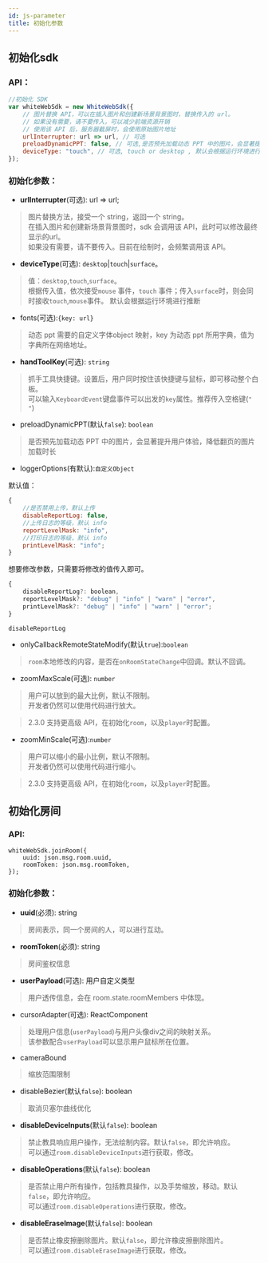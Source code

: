 ```yaml
---
id: js-parameter
title: 初始化参数
---
```


## 初始化sdk

### API：

```javascript
//初始化 SDK
var whiteWebSdk = new WhiteWebSdk({
    // 图片替换 API，可以在插入图片和创建新场景背景图时，替换传入的 url。
    // 如果没有需要，请不要传入，可以减少前端资源开销
    // 使用该 API 后，服务器截屏时，会使用原始图片地址
    urlInterrupter: url => url, // 可选
    preloadDynamicPPT: false, // 可选,是否预先加载动态 PPT 中的图片，会显著提升用户体验，降低翻页的图片加载时长
    deviceType: "touch", // 可选, touch or desktop , 默认会根据运行环境进行推断
});
```

### 初始化参数：

* **urlInterrupter**(可选): url => url;

>图片替换方法，接受一个 string，返回一个 string。  
>在插入图片和创建新场景背景图时，sdk 会调用该 API，此时可以修改最终显示的url。  
>如果没有需要，请不要传入。目前在绘制时，会频繁调用该 API。

* **deviceType**(可选): `desktop`|`touch`|`surface`。

>值：`desktop`,`touch`,`surface`。  
根据传入值，依次接受`mouse` 事件，`touch` 事件；传入`surface`时，则会同时接收`touch`,`mouse`事件。
默认会根据运行环境进行推断

* fonts(可选):`{key: url}`
>动态 ppt 需要的自定义字体object 映射，key 为动态 ppt 所用字典，值为字典所在网络地址。

* **handToolKey**(可选): `string`

>抓手工具快捷键。设置后，用户同时按住该快捷键与鼠标，即可移动整个白板。  
可以输入`KeyboardEvent`键盘事件可以出发的`key`属性。推荐传入空格键(`" "`)

* preloadDynamicPPT(默认`false`): `boolean`

>是否预先加载动态 PPT 中的图片，会显著提升用户体验，降低翻页的图片加载时长

* loggerOptions(有默认):`自定义Object`

默认值：

```js
{
    //是否禁用上传，默认上传
    disableReportLog: false,
    //上传日志的等级，默认 info
    reportLevelMask: "info",
    //打印日志的等级，默认 info
    printLevelMask: "info";
}
```

想要修改参数，只需要将修改的值传入即可。
```js
{
    disableReportLog?: boolean,
    reportLevelMask?: "debug" | "info" | "warn" | "error",
    printLevelMask?: "debug" | "info" | "warn" | "error";
}
```
`disableReportLog`

* onlyCallbackRemoteStateModify(默认`true`):`boolean`

>`room`本地修改的内容，是否在`onRoomStateChange`中回调。默认不回调。

* zoomMaxScale(可选): `number`

>用户可以放到的最大比例，默认不限制。  
>开发者仍然可以使用代码进行放大。

>2.3.0 支持更高级 API，在初始化`room`，以及`player`时配置。

* zoomMinScale(可选):`number`

>用户可以缩小的最小比例，默认不限制。  
>开发者仍然可以使用代码进行缩小。

>2.3.0 支持更高级 API，在初始化`room`，以及`player`时配置。

## 初始化房间

### API:

```
whiteWebSdk.joinRoom({
    uuid: json.msg.room.uuid,
    roomToken: json.msg.roomToken,
});
```

### 初始化参数：

* **uuid**(必须): string

>房间表示，同一个房间的人，可以进行互动。

* **roomToken**(必须): string

>房间鉴权信息

* **userPayload**(可选): 用户自定义类型

>用户透传信息，会在 room.state.roomMembers 中体现。  

* cursorAdapter(可选): ReactComponent

>处理用户信息(`userPayload`)与用户头像div之间的映射关系。   
>该参数配合`userPayload`可以显示用户鼠标所在位置。

* cameraBound

>缩放范围限制

* disableBezier(默认`false`): boolean

>取消贝塞尔曲线优化

* **disableDeviceInputs**(默认`false`): boolean

>禁止教具响应用户操作，无法绘制内容。默认`false`，即允许响应。  
>可以通过`room.disableDeviceInputs`进行获取，修改。

* **disableOperations**(默认`false`): boolean

>是否禁止用户所有操作，包括教具操作，以及手势缩放，移动。默认`false`，即允许响应。  
>可以通过`room.disableOperations`进行获取，修改。

* **disableEraseImage**(默认`false`): boolean

>是否禁止橡皮擦删除图片。默认`false`，即允许橡皮擦删除图片。  
>可以通过`room.disableEraseImage`进行获取，修改。
